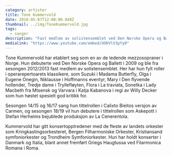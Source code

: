 ```yaml
---
category: artister
title: Tone Kummervold
date: 2018-05-07T12:00:00.048Z
thumbnail: ../img/ToneKummervold.jpg
tags:
  - sanger
description: "Fast medlem av solistensemblet ved Den Norske Opera og Ballett. Har sunget med de største orkestrene i Norge, og stått på scener i Danmark og Italia med blant annet Grieg på repertoaret."
medialink: "https://www.youtube.com/embed/UOKVlV3pYy0"
---
```

Tone Kummervold har etablert seg som en av de ledende mezzosopraner i Norge. Hun debuterte ved Den Norske Opera og Ballett i 2009 og ble fra sesongen 2012/2013 fast medlem av solistensemblet. Her har hun fylt roller i operarepertoarets klassikere, som Suzuki i Madama Butterfly, Olga i Eugene Onegin, Niklausse i Hoffmanns eventyr, Mary i Den flyvende hollender, Tredje dame i Tryllefløyten, Flora i La traviata, Sonetka i Lady Macbeth fra Mtsensk og Varvara i Katja Kabanova i regi av Willy Decker som hun høstet spesielt god kritikk for.

Sesongen 14/15 og 16/17 sang hun tittelrollen i Calixto Bieitos versjon av Carmen, og sesongen 18/19 vil hun debutere i tittelrollen som Askepott i Stefan Herheims bejublede produksjon av La Cenerentola.

Kummervold har gitt konsertopptredener med de fleste av landets orkester som Kringkastingsorkesteret, Bergen Filharmoniske Orkester, Kristiansand symfoniorkester og Trondheim Symfoniorkester. Hun har holdt konserter i Danmark og Italia, blant annet fremført Griegs Haugtussa ved Filarmonica Romana i Roma.
